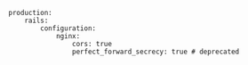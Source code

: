 <!-- usedin: [ _includes/_inlines/Deployment/common/building-a-manifest-file/building-a-manifest-file_nginx-v1.md] -->

```
production:
    rails:
        configuration:
            nginx:
                cors: true
                perfect_forward_secrecy: true # deprecated
```
